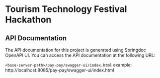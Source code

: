 # Tourism Technology Festival Hackathon


## API Documentation

The API documentation for this project is generated using Springdoc OpenAPI UI. You can access the API documentation at the following URL:

```<base-server-path>/pay-pay/swagger-ui/index.html```
example: http://localhost:8085/pay-pay/swagger-ui/index.html